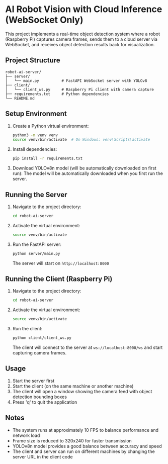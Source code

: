 # AI Robot Vision with Cloud Inference (WebSocket Only)

This project implements a real-time object detection system where a robot (Raspberry Pi) captures camera frames, sends them to a cloud server via WebSocket, and receives object detection results back for visualization.

## Project Structure
```
robot-ai-server/
├── server/
│   └── main.py          # FastAPI WebSocket server with YOLOv8
├── client/
│   └── client_ws.py     # Raspberry Pi client with camera capture
├── requirements.txt     # Python dependencies
└── README.md
```

## Setup Environment

1. Create a Python virtual environment:
   ```bash
   python3 -m venv venv
   source venv/bin/activate  # On Windows: venv\Scripts\activate
   ```

2. Install dependencies:
   ```bash
   pip install -r requirements.txt
   ```

3. Download YOLOv8n model (will be automatically downloaded on first run):
   The model will be automatically downloaded when you first run the server.

## Running the Server

1. Navigate to the project directory:
   ```bash
   cd robot-ai-server
   ```

2. Activate the virtual environment:
   ```bash
   source venv/bin/activate
   ```

3. Run the FastAPI server:
   ```bash
   python server/main.py
   ```

   The server will start on `http://localhost:8000`

## Running the Client (Raspberry Pi)

1. Navigate to the project directory:
   ```bash
   cd robot-ai-server
   ```

2. Activate the virtual environment:
   ```bash
   source venv/bin/activate
   ```

3. Run the client:
   ```bash
   python client/client_ws.py
   ```

   The client will connect to the server at `ws://localhost:8000/ws` and start capturing camera frames.

## Usage

1. Start the server first
2. Start the client (on the same machine or another machine)
3. The client will open a window showing the camera feed with object detection bounding boxes
4. Press 'q' to quit the application

## Notes

- The system runs at approximately 10 FPS to balance performance and network load
- Frame size is reduced to 320x240 for faster transmission
- YOLOv8n model provides a good balance between accuracy and speed
- The client and server can run on different machines by changing the server URL in the client code
